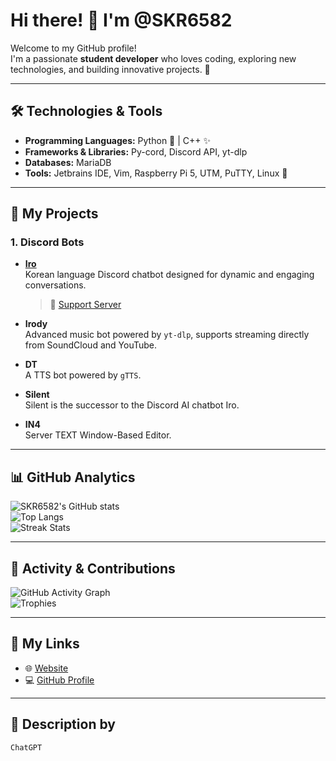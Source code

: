 # Hi there! 👋 I'm **@SKR6582**

Welcome to my GitHub profile!  
I'm a passionate **student developer** who loves coding, exploring new technologies, and building innovative projects. 🚀  

---

## 🛠️ Technologies & Tools
- **Programming Languages:** Python 🐍 | C++ ✨  
- **Frameworks & Libraries:** Py-cord, Discord API, yt-dlp  
- **Databases:** MariaDB  
- **Tools:** Jetbrains IDE, Vim, Raspberry Pi 5, UTM, PuTTY, Linux 🐧  

---

## 🌟 My Projects
### **1. Discord Bots**  
- **[Iro](https://discord.com/oauth2/authorize?client_id=1194590922667737188)**  
  Korean language Discord chatbot designed for dynamic and engaging conversations.  
  > 🔗 [Support Server](https://discord.gg/ZgpatnhCUF)

- **Irody**  
  Advanced music bot powered by `yt-dlp`, supports streaming directly from SoundCloud and YouTube.  

- **DT**  
  A TTS bot powered by `gTTS`.

- **Silent**  
  Silent is the successor to the Discord AI chatbot Iro.

- **IN4**  
  Server TEXT Window-Based Editor.

---

## 📊 GitHub Analytics

![SKR6582's GitHub stats](https://github-readme-stats.vercel.app/api?username=SKR6582&show_icons=true&theme=radical)  
![Top Langs](https://github-readme-stats.vercel.app/api/top-langs/?username=SKR6582&layout=compact&theme=radical)  
![Streak Stats](https://streak-stats.demolab.com?user=SKR6582&theme=radical&hide_border=true)  

---

## 🚀 Activity & Contributions

![GitHub Activity Graph](https://github-readme-activity-graph.vercel.app/graph?username=SKR6582&theme=radical)  
![Trophies](https://github-profile-trophy.vercel.app/?username=SKR6582&theme=radical&margin-w=15&margin-h=15&row=1)  

---

## 🔗 My Links
- 🌐 [Website](https://stars-website.vercel.app/)  
- 💻 [GitHub Profile](https://github.com/SKR6582)  

---

## 💬 Description by
    ChatGPT
